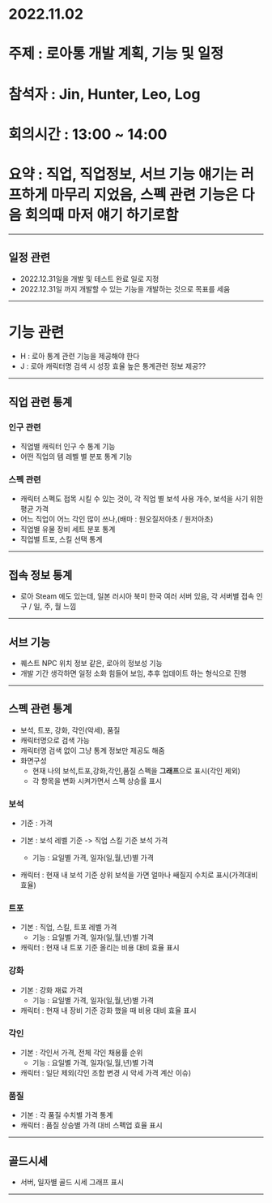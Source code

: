 

# 2022.11.02

# 주제 : 로아통 개발 계획, 기능 및 일정

# 참석자 : Jin, Hunter, Leo, Log

# 회의시간 : 13:00 ~ 14:00

# 요약 : 직업, 직업정보, 서브 기능 얘기는 러프하게 마무리 지었음, 스펙 관련 기능은 다음 회의때 마저 얘기 하기로함

---

## 일정 관련

- 2022.12.31일을 개발 및 테스트 완료 일로 지정
- 2022.12.31일 까지 개발할 수 있는 기능을 개발하는 것으로 목표를 세움

---

# 기능 관련

- H : 로아 통계 관련 기능을 제공해야 한다
- J : 로아 캐릭터명 검색 시 성장 효율 높은 통계관련 정보 제공??

---

## 직업 관련 통계

### 인구 관련
- 직업별 캐릭터 인구 수 통계 기능
- 어떤 직업의 템 레벨 별 분포 통계 기능

### 스펙 관련
- 캐릭터 스펙도 접목 시킬 수 있는 것이, 각 직업 별 보석 사용 개수, 보석을 사기 위한 평균 가격
- 어느 직업이 어느 각인 많이 쓰나,(배마 : 원오질저아초 / 원저아초)
- 직업별 유물 장비 세트 분포 통계
- 직업별 트포, 스킬 선택 통계

---

## 접속 정보 통계
- 로아 Steam 에도 있는데, 일본 러시아 북미 한국 여러 서버 있음, 각 서버별 접속 인구 / 일, 주, 월 느낌
---
## 서브 기능
- 퀘스트 NPC 위치 정보 같은, 로아의 정보성 기능 
- 개발 기간 생각하면 일정 소화 힘들어 보임, 추후 업데이트 하는 형식으로 진행
---


## 스펙 관련 통계
- 보석, 트포, 강화, 각인(악세), 품질
- 캐릭터명으로 검색 가능
- 캐릭터명 검색 없이 그냥 통계 정보만 제공도 해줌
- 화면구성
  - 현재 나의 보석,트포,강화,각인,품질 스펙을 **그래프**으로 표시(각인 제외)
  - 각 항목을 변화 시켜가면서 스펙 상승률 표시
### 보석
- 기준 : 가격


- 기본 : 보석 레벨 기준 -> 직업 스킬 기준 보석 가격
  - 기능 : 요일별 가격, 일자(일,월,년)별 가격
- 캐릭터 : 현재 내 보석 기준 상위 보석을 가면 얼마나 쌔질지 수치로 표시(가격대비 효율)
### 트포
- 기본 : 직업, 스킬, 트포 레벨 가격
  - 기능 : 요일별 가격, 일자(일,월,년)별 가격
- 캐릭터 : 현재 내 트포 기준 올리는 비용 대비 효율 표시
### 강화
- 기본 : 강화 재료 가격
  - 기능 : 요일별 가격, 일자(일,월,년)별 가격
- 캐릭터 : 현재 내 장비 기준 강화 했을 때 비용 대비 효율 표시

### 각인
- 기본 : 각인서 가격, 전체 각인 채용률 순위
  - 기능 : 요일별 가격, 일자(일,월,년)별 가격
- 캐릭터 : 일단 제외(각인 조합 변경 시 악세 가격 계산 이슈)
### 품질
- 기본 : 각 품질 수치별 가격 통계
- 캐릭터 : 품질 상승별 가격 대비 스펙업 효율 표시
---

## 골드시세
- 서버, 일자별 골드 시세 그래프 표시
---
